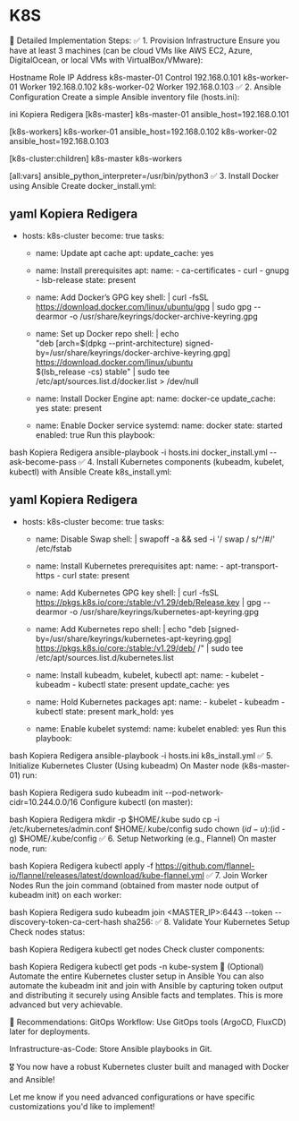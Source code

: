 # K8S

🚀 Detailed Implementation Steps:
✅ 1. Provision Infrastructure
Ensure you have at least 3 machines (can be cloud VMs like AWS EC2, Azure, DigitalOcean, or local VMs with VirtualBox/VMware):

Hostname	Role	IP Address
k8s-master-01	Control	192.168.0.101
k8s-worker-01	Worker	192.168.0.102
k8s-worker-02	Worker	192.168.0.103
✅ 2. Ansible Configuration
Create a simple Ansible inventory file (hosts.ini):

ini
Kopiera
Redigera
[k8s-master]
k8s-master-01 ansible_host=192.168.0.101

[k8s-workers]
k8s-worker-01 ansible_host=192.168.0.102
k8s-worker-02 ansible_host=192.168.0.103

[k8s-cluster:children]
k8s-master
k8s-workers

[all:vars]
ansible_python_interpreter=/usr/bin/python3
✅ 3. Install Docker using Ansible
Create docker_install.yml:

yaml
Kopiera
Redigera
---
- hosts: k8s-cluster
  become: true
  tasks:
    - name: Update apt cache
      apt:
        update_cache: yes

    - name: Install prerequisites
      apt:
        name:
          - ca-certificates
          - curl
          - gnupg
          - lsb-release
        state: present

    - name: Add Docker’s GPG key
      shell: |
        curl -fsSL https://download.docker.com/linux/ubuntu/gpg | sudo gpg --dearmor -o /usr/share/keyrings/docker-archive-keyring.gpg

    - name: Set up Docker repo
      shell: |
        echo \
          "deb [arch=$(dpkg --print-architecture) signed-by=/usr/share/keyrings/docker-archive-keyring.gpg] \
          https://download.docker.com/linux/ubuntu \
          $(lsb_release -cs) stable" | sudo tee /etc/apt/sources.list.d/docker.list > /dev/null

    - name: Install Docker Engine
      apt:
        name: docker-ce
        update_cache: yes
        state: present

    - name: Enable Docker service
      systemd:
        name: docker
        state: started
        enabled: true
Run this playbook:

bash
Kopiera
Redigera
ansible-playbook -i hosts.ini docker_install.yml --ask-become-pass
✅ 4. Install Kubernetes components (kubeadm, kubelet, kubectl) with Ansible
Create k8s_install.yml:

yaml
Kopiera
Redigera
---
- hosts: k8s-cluster
  become: true
  tasks:
    - name: Disable Swap
      shell: |
        swapoff -a && sed -i '/ swap / s/^/#/' /etc/fstab

    - name: Install Kubernetes prerequisites
      apt:
        name:
          - apt-transport-https
          - curl
        state: present

    - name: Add Kubernetes GPG key
      shell: |
        curl -fsSL https://pkgs.k8s.io/core:/stable:/v1.29/deb/Release.key | gpg --dearmor -o /usr/share/keyrings/kubernetes-apt-keyring.gpg

    - name: Add Kubernetes repo
      shell: |
        echo "deb [signed-by=/usr/share/keyrings/kubernetes-apt-keyring.gpg] https://pkgs.k8s.io/core:/stable:/v1.29/deb/ /" | sudo tee /etc/apt/sources.list.d/kubernetes.list

    - name: Install kubeadm, kubelet, kubectl
      apt:
        name:
          - kubelet
          - kubeadm
          - kubectl
        state: present
        update_cache: yes

    - name: Hold Kubernetes packages
      apt:
        name:
          - kubelet
          - kubeadm
          - kubectl
        state: present
        mark_hold: yes

    - name: Enable kubelet
      systemd:
        name: kubelet
        enabled: yes
Run this playbook:

bash
Kopiera
Redigera
ansible-playbook -i hosts.ini k8s_install.yml
✅ 5. Initialize Kubernetes Cluster (Using kubeadm)
On Master node (k8s-master-01) run:

bash
Kopiera
Redigera
sudo kubeadm init --pod-network-cidr=10.244.0.0/16
Configure kubectl (on master):

bash
Kopiera
Redigera
mkdir -p $HOME/.kube
sudo cp -i /etc/kubernetes/admin.conf $HOME/.kube/config
sudo chown $(id -u):$(id -g) $HOME/.kube/config
✅ 6. Setup Networking (e.g., Flannel)
On master node, run:

bash
Kopiera
Redigera
kubectl apply -f https://github.com/flannel-io/flannel/releases/latest/download/kube-flannel.yml
✅ 7. Join Worker Nodes
Run the join command (obtained from master node output of kubeadm init) on each worker:

bash
Kopiera
Redigera
sudo kubeadm join <MASTER_IP>:6443 --token <TOKEN> --discovery-token-ca-cert-hash sha256:<HASH>
✅ 8. Validate Your Kubernetes Setup
Check nodes status:

bash
Kopiera
Redigera
kubectl get nodes
Check cluster components:

bash
Kopiera
Redigera
kubectl get pods -n kube-system
🎯 (Optional) Automate the entire Kubernetes cluster setup in Ansible
You can also automate the kubeadm init and join with Ansible by capturing token output and distributing it securely using Ansible facts and templates. This is more advanced but very achievable.

🚩 Recommendations:
GitOps Workflow: Use GitOps tools (ArgoCD, FluxCD) later for deployments.

Infrastructure-as-Code: Store Ansible playbooks in Git.

🎖️ You now have a robust Kubernetes cluster built and managed with Docker and Ansible!

Let me know if you need advanced configurations or have specific customizations you'd like to implement!
